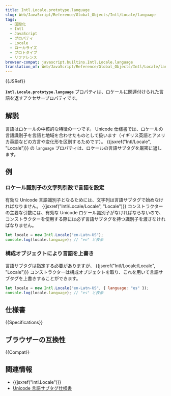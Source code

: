 ```yaml
---
title: Intl.Locale.prototype.language
slug: Web/JavaScript/Reference/Global_Objects/Intl/Locale/language
tags:
  - 国際化
  - Intl
  - JavaScript
  - プロパティ
  - Locale
  - ローカライズ
  - プロトタイプ
  - リファレンス
browser-compat: javascript.builtins.Intl.Locale.language
translation_of: Web/JavaScript/Reference/Global_Objects/Intl/Locale/language
---
```

{{JSRef}}

**`Intl.Locale.prototype.language`** プロパティは、ロケールに関連付けられた言語を返すアクセサープロパティです。

## 解説

言語はロケールの中核的な特徴の一つです。 Unicode 仕様書では、ロケールの言語識別子を言語と地域を合わせたものとして扱います（イギリス英語とアメリカ英語などの方言や変化形を区別するためです）。 {{jsxref("Intl/Locale", "Locale")}} の `language` プロパティは、ロケールの言語サブタグを厳密に返します。

## 例

### ロケール識別子の文字列引数で言語を設定

有効な Unicode 言語識別子となるためには、文字列は言語サブタグで始めなければなりません。 {{jsxref("Intl/Locale/Locale", "Locale")}} コンストラクターの主要な引数には、有効な Unicode ロケール識別子がなければならないので、コンストラクターを使用する際には必ず言語サブタグを持つ識別子を渡さなければなりません。

```js
let locale = new Intl.Locale("en-Latn-US");
console.log(locale.language); // "en" と表示
```

### 構成オブジェクトにより言語を上書き

言語サブタグは指定する必要がありますが、 {{jsxref("Intl/Locale/Locale", "Locale")}} コンストラクターは構成オブジェクトを取り、これを用いて言語サブタグを上書きすることができます。

```js
let locale = new Intl.Locale("en-Latn-US", { language: "es" });
console.log(locale.language); // "es" と表示
```

## 仕様書

{{Specifications}}

## ブラウザーの互換性

{{Compat}}

## 関連情報

- {{jsxref("Intl.Locale")}}
- [Unicode 言語サブタグ仕様書](https://www.unicode.org/reports/tr35/#unicode_language_subtag_validity)

